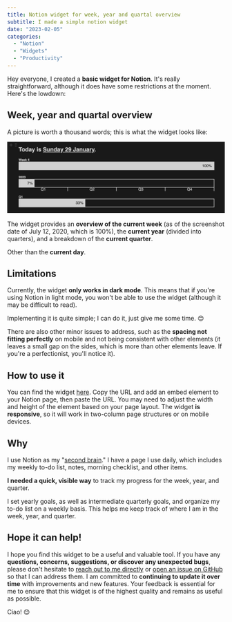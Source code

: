 ```yaml
---
title: Notion widget for week, year and quartal overview
subtitle: I made a simple notion widget
date: "2023-02-05"
categories: 
  - "Notion"
  - "Widgets"
  - "Productivity"
---
```

Hey everyone, I created a **basic widget for Notion**. It's really straightforward, although it does have some restrictions at the moment. Here's the lowdown:

## Week, year and quartal overview

A picture is worth a thousand words; this is what the widget looks like:

![week info screenshot](../../../static/screenshots/weekinfo_widget.png)

The widget provides an **overview of the current week** (as of the screenshot date of July 12, 2020, which is 100%), the **current year** (divided into quarters), and a breakdown of the **current quarter**.

Other than the **current day**.

## Limitations

Currently, the widget **only works in dark mode**. This means that if you're using Notion in light mode, you won't be able to use the widget (although it may be difficult to read).

Implementing it is quite simple; I can do it, just give me some time. 😊

There are also other minor issues to address, such as the **spacing not fitting perfectly** on mobile and not being consistent with other elements (it leaves a small gap on the sides, which is more than other elements leave. If you're a perfectionist, you'll notice it).

## How to use it

You can find the widget [here](https://dannyspina.com/notion/weekinfo). Copy the URL and add an embed element to your Notion page, then paste the URL. You may need to adjust the width and height of the element based on your page layout. The widget **is responsive**, so it will work in two-column page structures or on mobile devices.

## Why

I use Notion as my "[second brain](https://dannyspina.com/books/building_a_second_brain)." I have a page I use daily, which includes my weekly to-do list, notes, morning checklist, and other items.

**I needed a quick, visible way** to track my progress for the week, year, and quarter.

I set yearly goals, as well as intermediate quarterly goals, and organize my to-do list on a weekly basis. This helps me keep track of where I am in the week, year, and quarter.

## Hope it can help!

I hope you find this widget to be a useful and valuable tool. If you have any **questions, concerns, suggestions, or discover any unexpected bugs**, please don't hesitate to [reach out to me directly](https://dannyspina.com/contact) or [open an issue on GitHub](https://github.com/daaanny90/dannyspina) so that I can address them. I am committed to **continuing to update it over time** with improvements and new features. Your feedback is essential for me to ensure that this widget is of the highest quality and remains as useful as possible.

Ciao! 😊